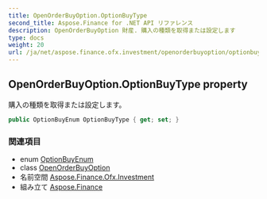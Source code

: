 ```yaml
---
title: OpenOrderBuyOption.OptionBuyType
second_title: Aspose.Finance for .NET API リファレンス
description: OpenOrderBuyOption 財産. 購入の種類を取得または設定します
type: docs
weight: 20
url: /ja/net/aspose.finance.ofx.investment/openorderbuyoption/optionbuytype/
---
```

## OpenOrderBuyOption.OptionBuyType property

購入の種類を取得または設定します。

```csharp
public OptionBuyEnum OptionBuyType { get; set; }
```

### 関連項目

* enum [OptionBuyEnum](../../optionbuyenum/)
* class [OpenOrderBuyOption](../)
* 名前空間 [Aspose.Finance.Ofx.Investment](../../openorderbuyoption/)
* 組み立て [Aspose.Finance](../../../)


